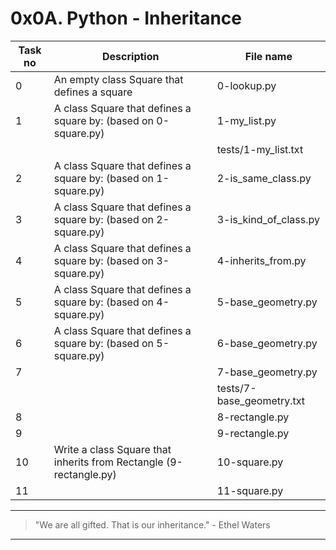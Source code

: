 # 0x0A. Python - Inheritance

| Task no | Description                                                     | File name   |
| ------- | --------------------------------------------------------------- | ----------- |
| 0       | An empty class Square that defines a square                     | 0-lookup.py |
| 1       | A class Square that defines a square by: (based on 0-square.py) | 1-my_list.py |
|||tests/1-my_list.txt|
| 2       | A class Square that defines a square by: (based on 1-square.py) | 2-is_same_class.py |
| 3       | A class Square that defines a square by: (based on 2-square.py) | 3-is_kind_of_class.py |
| 4       | A class Square that defines a square by: (based on 3-square.py) | 4-inherits_from.py |
| 5       | A class Square that defines a square by: (based on 4-square.py) | 5-base_geometry.py |
| 6       | A class Square that defines a square by: (based on 5-square.py) | 6-base_geometry.py |
|7||7-base_geometry.py|
|||tests/7-base_geometry.txt|
|8||8-rectangle.py|
|9||9-rectangle.py|
|10|Write a class Square that inherits from Rectangle (9-rectangle.py)|10-square.py|
|11||11-square.py|


---

> "We are all gifted. That is our inheritance." - Ethel Waters

---